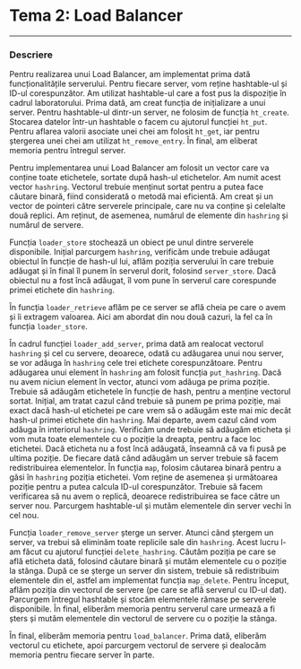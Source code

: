 # Tema 2: Load Balancer
---

### Descriere

Pentru realizarea unui Load Balancer, am implementat prima dată funcționalitățile serverului. Pentru fiecare server, vom reține hashtable-ul și ID-ul corespunzător. Am utilizat hashtable-ul care a fost pus la dispoziție în cadrul laboratorului. Prima dată, am creat funcția de inițializare a unui server. Pentru hashtable-ul dintr-un server, ne folosim de funcția `ht_create`. Stocarea datelor într-un hashtable o facem cu ajutorul funcției `ht_put`. Pentru aflarea valorii asociate unei chei am folosit `ht_get`, iar pentru ștergerea unei chei am utilizat `ht_remove_entry`. În final, am eliberat memoria pentru întregul server.

Pentru implementarea unui Load Balancer am folosit un vector care va conține toate etichetele, sortate după hash-ul etichetelor. Am numit acest vector `hashring`. Vectorul trebuie menținut sortat pentru a putea face căutare binară, fiind considerată o metodă mai eficientă. Am creat și un vector de pointeri către serverele principale, care nu va conține și celelalte două replici. Am reținut, de asemenea, numărul de elemente din `hashring` și numărul de servere.

Funcția `loader_store` stochează un obiect pe unul dintre serverele disponibile. Inițial parcurgem `hashring`, verificăm unde trebuie adăugat obiectul în funcție de hash-ul lui, aflăm poziția serverului în care trebuie adăugat și în final îl punem în serverul dorit, folosind `server_store`. Dacă obiectul nu a fost încă adăugat, îl vom pune în serverul care corespunde primei etichete din `hashring`.

În funcția `loader_retrieve` aflăm pe ce server se află cheia pe care o avem și îi extragem valoarea. Aici am abordat din nou două cazuri, la fel ca în funcția `loader_store`.

În cadrul funcției `loader_add_server`, prima dată am realocat vectorul `hashring` și cel cu servere, deoarece, odată cu adăugarea unui nou server, se vor adăuga în `hashring` cele trei etichete corespunzătoare. Pentru adăugarea unui element în `hashring` am folosit funcția `put_hashring`. Dacă nu avem niciun element în vector, atunci vom adăuga pe prima poziție. Trebuie să adăugăm etichetele în funcție de hash, pentru a menține vectorul sortat. Inițial, am tratat cazul când trebuie să punem pe prima poziție, mai exact dacă hash-ul etichetei pe care vrem să o adăugăm este mai mic decât hash-ul primei etichete din `hashring`. Mai departe, avem cazul când vom adăuga în interiorul `hashring`. Verificăm unde trebuie să adăugăm eticheta și vom muta toate elementele cu o poziție la dreapta, pentru a face loc etichetei. Dacă eticheta nu a fost încă adăugată, înseamnă că va fi pusă pe ultima poziție. De fiecare dată când adăugăm un server trebuie să facem redistribuirea elementelor. În funcția `map`, folosim căutarea binară pentru a găsi în `hashring` poziția etichetei. Vom reține de asemenea și următoarea poziție pentru a putea calcula ID-ul corespunzător. Trebuie să facem verificarea să nu avem o replică, deoarece redistribuirea se face către un server nou. Parcurgem hashtable-ul și mutăm elementele din server vechi în cel nou.

Funcția `loader_remove_server` șterge un server. Atunci când ștergem un server, va trebui să eliminăm toate replicile sale din `hashring`. Acest lucru l-am făcut cu ajutorul funcției `delete_hashring`. Căutăm poziția pe care se află eticheta dată, folosind căutare binară și mutăm elementele cu o poziție la stânga. După ce se șterge un server din sistem, trebuie să redistribuim elementele din el, astfel am implementat funcția `map_delete`. Pentru început, aflăm poziția din vectorul de servere (pe care se află serverul cu ID-ul dat). Parcurgem întregul hashtable și stocăm elementele rămase pe serverele disponibile. În final, eliberăm memoria pentru serverul care urmează a fi șters și mutăm elementele din vectorul de servere cu o poziție la stânga.

În final, eliberăm memoria pentru `load_balancer`. Prima dată, eliberăm vectorul cu etichete, apoi parcurgem vectorul de servere și dealocăm memoria pentru fiecare server în parte.
